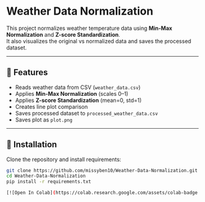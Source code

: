 # Weather Data Normalization 

This project normalizes weather temperature data using **Min-Max Normalization** and **Z-score Standardization**.  
It also visualizes the original vs normalized data and saves the processed dataset.

---

## 🔹 Features
- Reads weather data from CSV (`weather_data.csv`)
- Applies **Min-Max Normalization** (scales 0–1)
- Applies **Z-score Standardization** (mean=0, std=1)
- Creates line plot comparison
- Saves processed dataset to `processed_weather_data.csv`
- Saves plot as `plot.png`

---

## 🔹 Installation
Clone the repository and install requirements:
```bash
git clone https://github.com/missyben10/Weather-Data-Normalization.git
cd Weather-Data-Normalization
pip install -r requirements.txt

[![Open In Colab](https://colab.research.google.com/assets/colab-badge.svg)](https://colab.research.google.com/github/missyben10/Weather-Data-Normalization/blob/main/weather_normalization.py)
